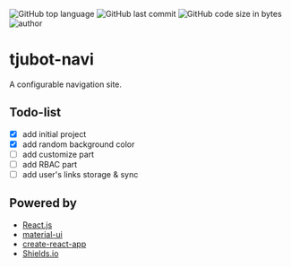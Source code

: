 ![GitHub top language](https://img.shields.io/github/languages/top/CALLMELARE/tjubot-navi?style=flat-square)
![GitHub last commit](https://img.shields.io/github/last-commit/CALLMELARE/tjubot-navi?style=flat-square)
![GitHub code size in bytes](https://img.shields.io/github/languages/code-size/CALLMELARE/tjubot-navi?style=flat-square)
![author](https://img.shields.io/badge/author-LARE-lightgrey?style=flat-square)

# tjubot-navi

A configurable navigation site.

## Todo-list

- [x] add initial project
- [x] add random background color
- [ ] add customize part
- [ ] add RBAC part
- [ ] add user's links storage & sync

## Powered by
- [React.js][react]
- [material-ui][material]
- [create-react-app][cra]
- [Shields.io][shields]


[react]:https://reactjs.org/ "React.js"
[material]:https://material-ui.com/ "Material UI"
[cra]:https://github.com/facebook/create-react-app "create-react-app"
[shields]: https://shields.io/ "Shields.io"
